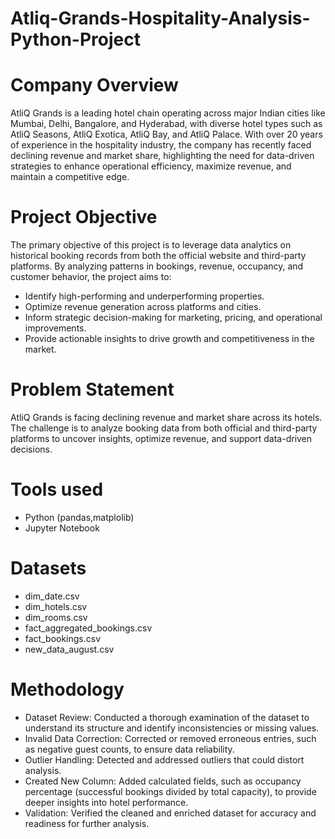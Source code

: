 # Atliq-Grands-Hospitality-Analysis-Python-Project

# Company Overview

AtliQ Grands is a leading hotel chain operating across major Indian cities like  Mumbai, Delhi, Bangalore, and Hyderabad, with diverse hotel types such as AtliQ Seasons, AtliQ Exotica, AtliQ Bay, and AtliQ Palace.
With over 20 years of experience in the hospitality industry, the company has recently faced declining revenue and market share, highlighting the need for data-driven strategies to enhance operational efficiency, maximize revenue, and maintain a competitive edge.

# Project Objective

The primary objective of this project is to leverage data analytics on historical booking records from both the official website and third-party platforms. By analyzing patterns in bookings, revenue, occupancy, and customer behavior, the project aims to:

- Identify high-performing and underperforming properties.
- Optimize revenue generation across platforms and cities.
- Inform strategic decision-making for marketing, pricing, and operational improvements.
- Provide actionable insights to drive growth and competitiveness in the market.


# Problem Statement
AtliQ Grands is facing declining revenue and market share across its hotels. The challenge is to analyze booking data from both official and third-party platforms to uncover insights, optimize revenue, and support data-driven decisions.


# Tools used

- Python (pandas,matplolib)
- Jupyter Notebook

# Datasets

- dim_date.csv
- dim_hotels.csv
- dim_rooms.csv
- fact_aggregated_bookings.csv
- fact_bookings.csv
- new_data_august.csv

# Methodology

- Dataset Review: Conducted a thorough examination of the dataset to understand its structure and identify inconsistencies or missing values.
- Invalid Data Correction: Corrected or removed erroneous entries, such as negative guest counts, to ensure data reliability.
- Outlier Handling: Detected and addressed outliers that could distort analysis.
- Created New Column: Added calculated fields, such as occupancy percentage (successful bookings divided by total capacity), to provide deeper insights into hotel performance.
- Validation: Verified the cleaned and enriched dataset for accuracy and readiness for further analysis.

  
